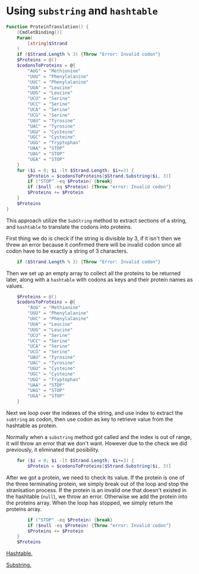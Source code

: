 # Using `substring` and `hashtable`

```powershell
Function ProteinTranslation() {
    [CmdletBinding()]
    Param(
        [string]$Strand
    )
    if ($Strand.Length % 3) {Throw "Error: Invalid codon"}
    $Proteins = @()
    $codonsToProteins = @{
        "AUG" = "Methionine"
        "UUU" = "Phenylalanine"
        "UUC" = "Phenylalanine"
        "UUA" = "Leucine"
        "UUG" = "Leucine"
        "UCU" = "Serine"
        "UCC" = "Serine"
        "UCA" = "Serine"
        "UCG" = "Serine"
        "UAU" = "Tyrosine"
        "UAC" = "Tyrosine"
        "UGU" = "Cysteine"
        "UGC" = "Cysteine"
        "UGG" = "Tryptophan"
        "UAA" = "STOP"
        "UAG" = "STOP"
        "UGA" = "STOP"
    }
    for ($i = 0; $i -lt $Strand.Length; $i+=3) {
        $Protein = $codonsToProteins[$Strand.Substring($i, 3)]
        if ("STOP" -eq $Protein) {break}
        if ($null -eq $Protein) {Throw "error: Invalid codon"}
        $Proteins += $Protein
    }
    $Proteins
}
```

This approach utilize the `SubString` method to extract sections of a string, and `hashtable` to translate the codons into proteins.

First thing we do is check if the string is divisible by 3, if it isn't then we threw an error because it confirmed there will be invalid codon since all codon have to be exactly a string of 3 characters.

```powershell
    if ($Strand.Length % 3) {Throw "Error: Invalid codon"}
```

Then we set up an empty array to collect all the proteins to be returned later, along with a `hashtable` with codons as keys and their protein names as values.

```powershell
    $Proteins = @()
    $codonsToProteins = @{
        "AUG" = "Methionine"
        "UUU" = "Phenylalanine"
        "UUC" = "Phenylalanine"
        "UUA" = "Leucine"
        "UUG" = "Leucine"
        "UCU" = "Serine"
        "UCC" = "Serine"
        "UCA" = "Serine"
        "UCG" = "Serine"
        "UAU" = "Tyrosine"
        "UAC" = "Tyrosine"
        "UGU" = "Cysteine"
        "UGC" = "Cysteine"
        "UGG" = "Tryptophan"
        "UAA" = "STOP"
        "UAG" = "STOP"
        "UGA" = "STOP"
    }
```

Next we loop over the indexes of the string, and use index to extract the `subtring` as codon, then use codon as key to retrieve value from the hashtable as protein.

Normally when a `substring` method got called and the index is out of range, it will throw an error that we don't want.
However due to the check we did previously, it eliminated that posibility.

```powershell
    for ($i = 0; $i -lt $Strand.Length; $i+=3) {
        $Protein = $codonsToProteins[$Strand.Substring($i, 3)]
```

After we got a protein, we need to check its value.
If the protein is one of the three terminating protein, we simply break out of the loop and stop the stranlsation process.
If the protein is an invalid one that doesn't existed in the hashtable (`null`), we throw an error.
Otherwise we add the protein into the proteins array.
When the loop has stopped, we simply return the proteins array.
```powershell
        if ("STOP" -eq $Protein) {break}
        if ($null -eq $Protein) {Throw "error: Invalid codon"}
        $Proteins += $Protein
    }
    $Proteins
```

[Hashtable.](https://learn.microsoft.com/en-us/powershell/scripting/learn/deep-dives/everything-about-hashtable)

[Substring.](https://ss64.com/ps/substring.html)